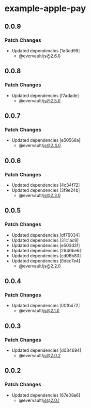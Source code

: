 # example-apple-pay

## 0.0.9

### Patch Changes

- Updated dependencies [1e3cd99]
  - @evervault/js@2.6.0

## 0.0.8

### Patch Changes

- Updated dependencies [f7adade]
  - @evervault/js@2.5.0

## 0.0.7

### Patch Changes

- Updated dependencies [e50568a]
  - @evervault/js@2.4.0

## 0.0.6

### Patch Changes

- Updated dependencies [4c34f72]
- Updated dependencies [3f9e24b]
  - @evervault/js@2.3.0

## 0.0.5

### Patch Changes

- Updated dependencies [df76034]
- Updated dependencies [31c1ac8]
- Updated dependencies [e503d31]
- Updated dependencies [2640be6]
- Updated dependencies [cd08b80]
- Updated dependencies [8dec7e4]
  - @evervault/js@2.2.0

## 0.0.4

### Patch Changes

- Updated dependencies [00fbd72]
  - @evervault/js@2.1.0

## 0.0.3

### Patch Changes

- Updated dependencies [d034694]
  - @evervault/js@2.0.2

## 0.0.2

### Patch Changes

- Updated dependencies [67e08a6]
  - @evervault/js@2.0.1
